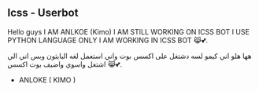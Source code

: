 ## Icss - Userbot
                 

Hello guys I AM ANLKOE (Kimo) I AM STILL WORKING ON ICSS BOT I USE PYTHON LANGUAGE ONLY I AM WORKING IN ICSS BOT 😹💕.

هها هلو اني كيمو لسه دشتغل على اكسس بوت واني استعمل لغه البايثون وبس اني الي اشتغل واسوي واضيف بوت اكسس 😹💕.

- ANLOKE ( KIMO )
